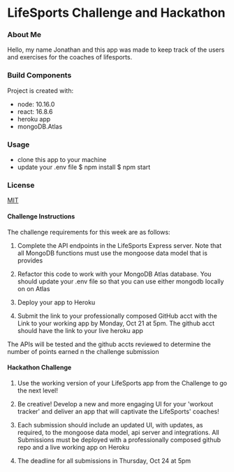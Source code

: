 


# LifeSports Challenge and Hackathon

### About Me
Hello, my name Jonathan and this app was made to keep track of the users and exercises for the coaches of lifesports.

### Build Components
Project is created with:
* node: 10.16.0
* react: 16.8.6
* heroku app
* mongoDB.Atlas

### Usage
* clone this app to your machine
* update your .env file
$ npm install
$ npm start

### License
[MIT](https://choosealicense.com/licenses/mit/)


#### Challenge Instructions

The challenge requirements for this week are as follows:

1. Complete the API endpoints in the LifeSports Express server. Note that all MongoDB functions must use the mongoose data model that is provides

2. Refactor this code to work with your MongoDB Atlas database. You should update your .env file so that you can use either mongodb locally on on Atlas

3. Deploy your app to Heroku

4. Submit the link to your professionally composed GitHub acct with the Link to your working app by Monday, Oct 21 at 5pm. The github acct should have the link to your live heroku app

The APIs will be tested and the github accts reviewed to determine the number of points earned n the challenge submission

#### Hackathon Challenge

1. Use the working version of your LifeSports app from the Challenge to go the next level!

2. Be creative! Develop a new and more engaging UI for your 'workout tracker' and deliver an app that will captivate the LifeSports' coaches!

3. Each submission should include an updated UI, with updates, as required, to the mongoose data model, api server and integrations. All Submissions must be deployed with a professionally composed github repo and a live working app on Heroku

4. The deadline for all submissions in Thursday, Oct 24 at 5pm

